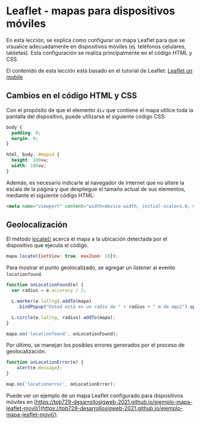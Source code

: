 # Leaflet - mapas para dispositivos móviles
En esta lección, se explica como configurar un mapa Leaflet para que se visualice adecuadamente en dispositivos móviles (ej. teléfonos celulares, tabletas). Esta configuración se realiza principalmente en el código HTML y CSS.

El contenido de esta lección está basado en el tutorial de Leaflet:
[Leaflet on mobile](https://leafletjs.com/examples/mobile/)

## Cambios en el código HTML y CSS
Con el propósito de que el elemento ```div``` que contiene el mapa utilice toda la pantalla del dispositivo, puede utilizarse el siguiente código CSS:

```css
body {
  padding: 0;
  margin: 0;
}

html, body, #mapid {
  height: 100vw;
  width: 100vw;
}
```

Además, es necesario indicarle al navegador de Internet que no altere la escala de la página y que despliegue el tamaño actual de sus elementos, mediante el siguiente código HTML:

```html
<meta name="viewport" content="width=device-width, initial-scale=1.0, maximum-scale=1.0, user-scalable=no" />
```

## Geolocalización
El método [locate()](https://leafletjs.com/reference-1.7.1.html#map-locate) acerca el mapa a la ubicación detectada por el dispositivo que ejecuta el código.

```javascript
mapa.locate({setView: true, maxZoom: 16});
```

Para mostrar el punto geolocalizado, se agregar un *listener* al evento ```locationfound```.

```javascript
function onLocationFound(e) {
  var radius = e.accuracy / 2;

  L.marker(e.latlng).addTo(mapa)
    .bindPopup("Usted está en un radio de " + radius + " m de aquí").openPopup();

  L.circle(e.latlng, radius).addTo(mapa);
}

mapa.on('locationfound', onLocationFound);  
```

Por último, se manejan los posibles errores generados por el proceso de geolocalización.

```javascript
function onLocationError(e) {
    alert(e.message);
}

map.on('locationerror', onLocationError);
```

Puede ver un ejemplo de un mapa Leaflet configurado para dispositivos móviles en [https://tpb729-desarrollosigweb-2021.github.io/ejemplo-mapa-leaflet-movil/](https://tpb729-desarrollosigweb-2021.github.io/ejemplo-mapa-leaflet-movil/).
